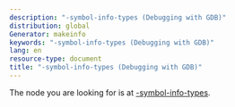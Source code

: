 ```yaml
---
description: "-symbol-info-types (Debugging with GDB)"
distribution: global
Generator: makeinfo
keywords: "-symbol-info-types (Debugging with GDB)"
lang: en
resource-type: document
title: "-symbol-info-types (Debugging with GDB)"
---
```

The node you are looking for is at [-symbol-info-types](GDB_002fMI-Symbol-Query.html#g_t_002dsymbol_002dinfo_002dtypes).
